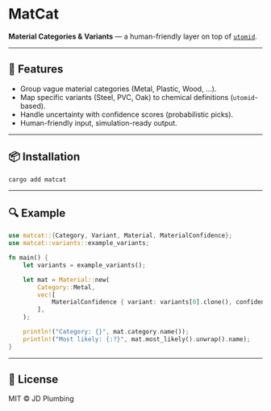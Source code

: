 # MatCat

**Material Categories & Variants** — a human-friendly layer on top of [`utomid`](https://crates.io/crates/utomid-rs).

---

## 🚀 Features

- Group vague material categories (Metal, Plastic, Wood, …).
- Map specific variants (Steel, PVC, Oak) to chemical definitions (`utomid`-based).
- Handle uncertainty with confidence scores (probabilistic picks).
- Human-friendly input, simulation-ready output.

---

## 📦 Installation

```bash
cargo add matcat
```

---

## 🔍 Example

```rust
use matcat::{Category, Variant, Material, MaterialConfidence};
use matcat::variants::example_variants;

fn main() {
    let variants = example_variants();

    let mat = Material::new(
        Category::Metal,
        vec![
            MaterialConfidence { variant: variants[0].clone(), confidence: 0.8 },
        ],
    );

    println!("Category: {}", mat.category.name());
    println!("Most likely: {:?}", mat.most_likely().unwrap().name);
}
```

---

## 📄 License

MIT © JD Plumbing